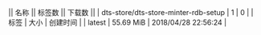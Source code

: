 || 名称 || 标签数 || 下载数 ||
| dts-store/dts-store-minter-rdb-setup | 1 | 0 | 
| 标签 | 大小 | 创建时间 |
| latest | 55.69 MiB | 2018/04/28 22:56:24 | 
